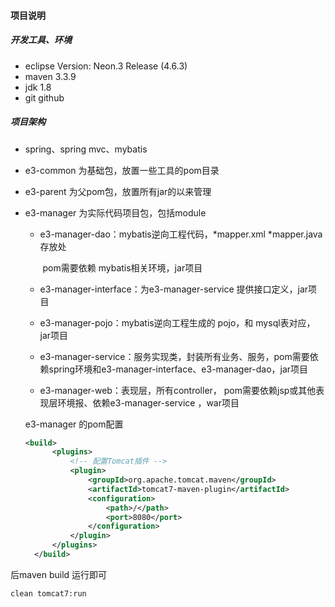 #### 项目说明

##### 开发工具、环境

- eclipse Version: Neon.3 Release (4.6.3)
- maven 3.3.9
- jdk 1.8
- git github



##### 项目架构

- spring、spring mvc、mybatis

- e3-common 为基础包，放置一些工具的pom目录

- e3-parent 为父pom包，放置所有jar的以来管理

- e3-manager 为实际代码项目包，包括module

  - e3-manager-dao：mybatis逆向工程代码，*mapper.xml   *mapper.java 存放处

    ​	pom需要依赖 mybatis相关环境，jar项目

  - e3-manager-interface：为e3-manager-service 提供接口定义，jar项目

  - e3-manager-pojo：mybatis逆向工程生成的 pojo，和 mysql表对应，jar项目

  - e3-manager-service：服务实现类，封装所有业务、服务，pom需要依赖spring环境和e3-manager-interface、e3-manager-dao，jar项目

  - e3-manager-web：表现层，所有controller， pom需要依赖jsp或其他表现层环境报、依赖e3-manager-service ，war项目

    

  e3-manager 的pom配置

  ~~~xml
  <build>
  		<plugins>
  			<!-- 配置Tomcat插件 -->
  			<plugin>
  				<groupId>org.apache.tomcat.maven</groupId>
  				<artifactId>tomcat7-maven-plugin</artifactId>
  				<configuration>
  					<path>/</path>
  					<port>8080</port>
  				</configuration>
  			</plugin>
  		</plugins>
  	</build>
  ~~~

  

后maven build 运行即可

~~~xml
clean tomcat7:run
~~~

